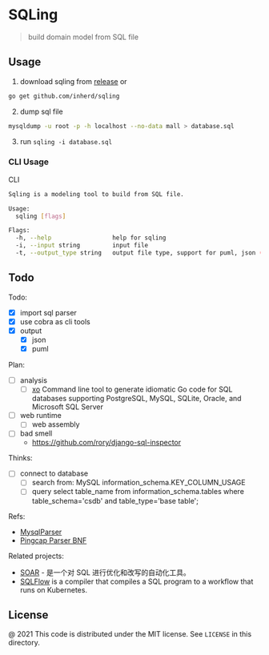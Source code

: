 # SQLing

> build domain model from SQL file

## Usage

1. download sqling from [release](https://github.com/inherd/sqling/releases) or

```bash
go get github.com/inherd/sqling
```

2. dump sql file

```bash
mysqldump -u root -p -h localhost --no-data mall > database.sql
```

3. run `sqling -i database.sql`


### CLI Usage

CLI

```bash
Sqling is a modeling tool to build from SQL file.

Usage:
  sqling [flags]

Flags:
  -h, --help                 help for sqling
  -i, --input string         input file
  -t, --output_type string   output file type, support for puml, json (default "puml")
```

## Todo

Todo:

 - [x] import sql parser
 - [x] use cobra as cli tools
 - [x] output
    - [x] json
    - [x] puml

Plan:

 - [ ] analysis
    - [ ] [xo](https://github.com/xo/xo) Command line tool to generate idiomatic Go code for SQL databases supporting PostgreSQL, MySQL, SQLite, Oracle, and Microsoft SQL Server 
 - [ ] web runtime
    - [ ] web assembly
 - [ ] bad smell
    - https://github.com/rory/django-sql-inspector

Thinks:

 - [ ] connect to database
    - [ ] search from: MySQL information_schema.KEY_COLUMN_USAGE
    - [ ] query select table_name from information_schema.tables where table_schema='csdb' and table_type='base table';

Refs:

 - [MysqlParser](https://github.com/mysql/mysql-server/blob/8.0/sql/sql_yacc.yy)
 - [Pingcap Parser BNF](https://github.com/pingcap/parser/blob/81106e4996bfdaaf5f0ef87ac8280d03b719594d/compatibility_reporter/mysql80_bnf.txt)

Related projects:

 - [SOAR](https://github.com/XiaoMi/soar) - 是一个对 SQL 进行优化和改写的自动化工具。
 - [SQLFlow](https://github.com/sql-machine-learning/sqlflow)  is a compiler that compiles a SQL program to a workflow that runs on Kubernetes.

License
---

@ 2021 This code is distributed under the MIT license. See `LICENSE` in this directory.
